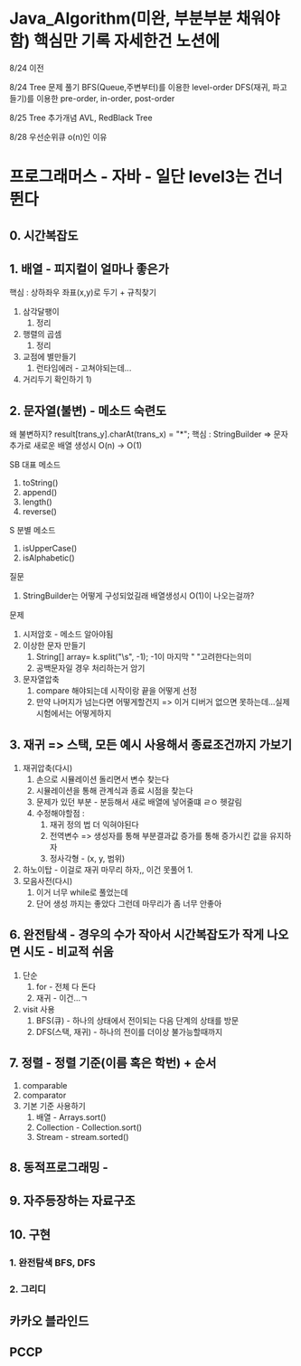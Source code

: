 # Java_Algorithm(미완, 부분부분 채워야함)  핵심만 기록 자세한건 노션에

8/24 이전

8/24 Tree 문제 풀기
BFS(Queue,주변부터)를 이용한 level-order
DFS(재귀, 파고들기)를 이용한 pre-order, in-order, post-order

8/25 Tree 추가개념
AVL, RedBlack Tree

8/28 우선순위큐
o(n)인 이유



# 프로그래머스 - 자바  - 일단 level3는 건너 뛴다



## 0. 시간복잡도
## 1. 배열  - 피지컬이 얼마나 좋은가
핵심 : 상하좌우 좌표(x,y)로 두기 + 규칙찾기

1. 삼각달팽이
    1) 정리
2. 행렬의 곱셈
    1) 정리
3. 교점에 별만들기
    1) 런타임에러 - 고쳐야되는데...
4. 거리두기 확인하기
    1)


## 2. 문자열(불변) - 메소드 숙련도
왜 불변하지?
result[trans_y].charAt(trans_x) = "*";
핵심 : StringBuilder => 문자 추가로 새로운 배열 생성시 O(n) -> O(1)

SB 대표 메소드
1. toString()
2. append()
3. length()
4. reverse()

S 분별 메소드
1. isUpperCase()
2. isAlphabetic()

질문
1. StringBuilder는 어떻게 구성되었길래 배열생성시 O(1)이 나오는걸까?

문제
1. 시저암호 - 메소드 알아야됨
2. 이상한 문자 만들기
    1. String[] array= k.split("\\s", -1);  -1이 마지막 " "고려한다는의미
    2. 공백문자일 경우 처리하는거 암기
3. 문자열압축
    1. compare 해야되는데 시작이랑 끝을 어떻게 선정
    2. 만약 나머지가 넘는다면 어떻게할건지 => 이거 디버거 없으면 못하는데...실제시험에서는 어떻게하지


## 3. 재귀 => 스택, 모든 예시 사용해서 종료조건까지 가보기

1. 재귀압축(다시)
    1. 손으로 시뮬레이션 돌리면서 변수 찾는다
    2. 시뮬레이션을 통해 관계식과 종료 시점을 찾는다
    3. 문제가 있던 부분 - 분등해서 새로 배열에 넣어줄떄 ㄹㅇ 헷갈림
    4. 수정해야할점 :
        1. 재귀 정의 법 더 익혀야된다
        2. 전역변수 => 생성자를 통해 부분결과값 증가를 통해 증가시킨 값을 유지하자
        3. 정사각형 - (x, y, 범위)
2. 하노이탑 - 이걸로 재귀 마무리 하자,, 이건 못풀어
    1.
3. 모음사전(다시)
    1. 이거 너무 while로 풀었는데
    2. 단어 생성 까지는 좋았다 그런데 마무리가 좀 너무 안좋아


## 6. 완전탐색 - 경우의 수가 작아서 시간복잡도가 작게 나오면 시도 - 비교적 쉬움

1. 단순
    1. for - 전체 다 돈다
    2. 재귀 - 이건...ㄱ
2. visit 사용
    1. BFS(큐) - 하나의 상태에서 전이되는 다음 단계의 상태를 방문
    2. DFS(스택, 재귀) - 하나의 전이를 더이상 불가능할때까지



## 7. 정렬 - 정렬 기준(이름 혹은 학번) + 순서

1. comparable
2. comparator
3. 기본 기준 사용하기
    1. 배열 - Arrays.sort()
    2. Collection - Collection.sort()
    3. Stream - stream.sorted()


## 8. 동적프로그래밍 -

## 9. 자주등장하는 자료구조
## 10. 구현
### 1. 완전탐색 BFS, DFS
### 2. 그리디

## 카카오 블라인드
## PCCP 